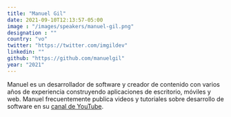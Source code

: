```yaml
---
title: "Manuel Gil"
date: 2021-09-10T12:13:57-05:00
image : "/images/speakers/manuel-gil.png"
designation : ""
country: "vo"
twitter: "https://twitter.com/imgildev"
linkedin: ""
github: "https://github.com/manuelgil"
year: "2021"
---
```


Manuel es un desarrollador de software y creador de contenido con varios años de experiencia construyendo aplicaciones de escritorio, móviles y web. Manuel frecuentemente publica videos y tutoriales sobre desarrollo de software en su [canal de YouTube](https://www.youtube.com/imgildev).